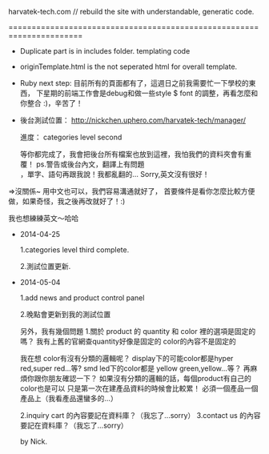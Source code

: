 
harvatek-tech.com // rebuild the site with understandable, generatic code.

======================================================================

- Duplicate part is in includes folder. templating code
- originTemplate.html is the not seperated html for overall template.

- Ruby next step:
  目前所有的頁面都有了，這週日之前我需要忙一下學校的東西，
  下星期的前端工作會是debug和做一些style $ font 的調整，再看怎麼和你整合 :)，辛苦了！

- 後台測試位置：
  http://nickchen.uphero.com/harvatek-tech/manager/
  
  進度：
  categories level second
  
  等你都完成了，我會把後台所有檔案也放到這裡，我怕我們的資料夾會有重覆！
  ps.警告或後台內文，翻譯上有問題  
  ，單字、語句再跟我說！我都亂翻的...
  Sorry,英文沒有很好！

=>沒關係~ 用中文也可以，我們容易溝通就好了，
  首要條件是看你怎麼比較方便做，如果奇怪，我之後再改就好了！:)
  
  我也想練練英文～哈哈
  
- 2014-04-25

  1.categories level third complete.
  
  2.測試位置更新.
  
- 2014-05-04

  1.add news and product control panel
  
  2.晚點會更新到我的測試位置
  
  另外，我有幾個問題
  1.關於 product 的
  quantity 和 color 裡的選項是固定的嗎？
  我有上舊的官網查quantity好像是固定的
  color的內容不是固定的
  
  我在想
  color有沒有分類的邏輯呢？
  display下的可能color都是hyper red,super red...等?
  smd led下的color都是 yellow green,yellow...等？
  再麻煩你跟你朋友確認一下？
  如果沒有分類的邏輯的話，每個product有自己的color也是可以
  只是第一次在建產品資料的時候會比較累！
  必須一個產品一個產品上（我看產品還蠻多的...）
  
  2.inquiry cart 的內容要記在資料庫？（我忘了...sorry）
  3.contact us 的內容要記在資料庫？（我忘了...sorry）
  
  by Nick.
  
